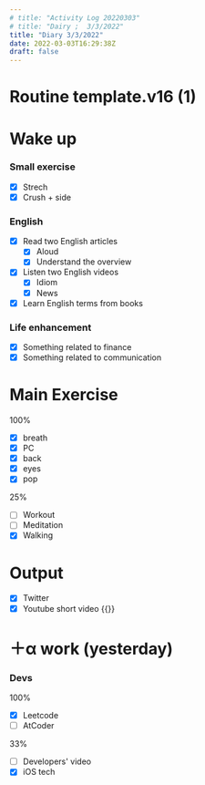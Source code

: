 ```yaml
---
# title: "Activity Log 20220303"
# title: "Dairy ;  3/3/2022"
title: "Diary 3/3/2022"  
date: 2022-03-03T16:29:38Z
draft: false
---
```


# Routine template.v16 (1)

# Wake up

### Small exercise

- [x]  Strech
- [x]  Crush + side

### English

- [x]  Read two English articles
    - [x]  Aloud
    - [x]  Understand the overview
- [x]  Listen two English videos
    - [x]  Idiom
    - [x]  News
- [x]  Learn English terms from books

### Life enhancement

- [x]  Something related to finance
- [x]  Something related to communication

# Main Exercise

100%

- [x]  breath
- [x]  PC
- [x]  back
- [x]  eyes
- [x]  pop

25%

- [ ]  Workout
- [ ]  Meditation
- [x]  Walking

# Output

- [x]  Twitter
- [x]  Youtube short video {{<youtube AHhiiUK3Vpo>}}

# ＋α work (yesterday)

### Devs

100%

- [x]  Leetcode
- [ ]  AtCoder

33%

- [ ]  Developers' video
- [x]  iOS tech